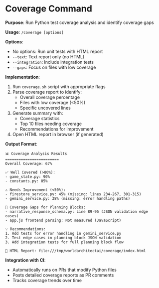 # Coverage Command

**Purpose**: Run Python test coverage analysis and identify coverage gaps

**Usage**: `/coverage [options]`

**Options**:
- No options: Run unit tests with HTML report
- `--text`: Text report only (no HTML)
- `--integration`: Include integration tests
- `--gaps`: Focus on files with low coverage

**Implementation**:
1. Run `coverage.sh` script with appropriate flags
2. Parse coverage report to identify:
   - Overall coverage percentage
   - Files with low coverage (<50%)
   - Specific uncovered lines
3. Generate summary with:
   - Coverage statistics
   - Top 10 files needing coverage
   - Recommendations for improvement
4. Open HTML report in browser (if generated)

**Output Format**:
```
📊 Coverage Analysis Results
========================
Overall Coverage: 67%

✅ Well Covered (>80%):
- game_state.py: 90%
- constants.py: 85%

⚠️ Needs Improvement (<50%):
- firestore_service.py: 45% (missing: lines 234-267, 301-315)
- gemini_service.py: 38% (missing: error handling paths)

📍 Coverage Gaps for Planning Blocks:
- narrative_response_schema.py: Line 89-95 (JSON validation edge cases)
- app.js frontend parsing: Not measured (JavaScript)

💡 Recommendations:
1. Add tests for error handling in gemini_service.py
2. Test edge cases in planning block JSON validation
3. Add integration tests for full planning block flow

📂 HTML Report: file:///tmp/worldarchitectai/coverage/index.html
```

**Integration with CI**:
- Automatically runs on PRs that modify Python files
- Posts detailed coverage reports as PR comments
- Tracks coverage trends over time
